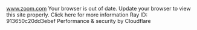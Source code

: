 www.zoom.com
Your browser is out of date. Update your browser to view this site properly.
Click here for more information
Ray ID: 913650c20dd3ebef
Performance & security by Cloudflare